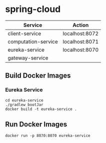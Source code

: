# spring-cloud

| Service             | Action         |
| ------------------- | -------------- |
| client-service      | localhost:8072 |
| computation-service | localhost:8071 |
| eureka-service      | localhost:8070 |
| gateway-service     |                |
## Build Docker Images
### Eureka Service
```
cd eureka-service
./gradlew bootJar
docker build -t eureka-service .
```
## Run Docker Images
```
docker run -p 8070:8070 eureka-service
```
